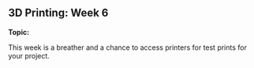 ## 3D Printing: Week 6


**Topic:** 

This week is a breather and a chance to access printers for test prints for your project.
